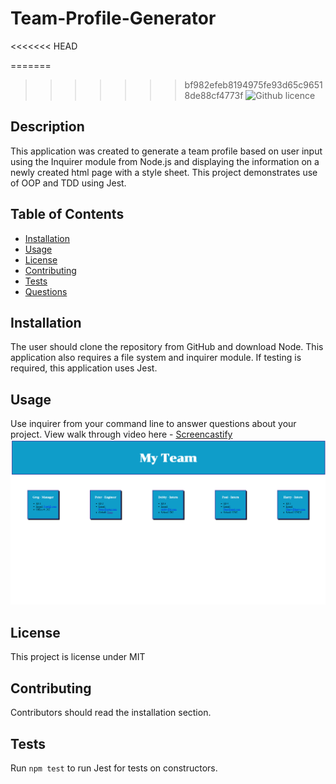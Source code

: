 # Team-Profile-Generator
<<<<<<< HEAD

=======
 
>>>>>>> bf982efeb8194975fe93d65c96518de88cf4773f
![Github licence](http://img.shields.io/badge/license-MIT-blue.svg)

## Description 
This application was created to generate a team profile based on user input using the Inquirer module from Node.js and displaying the information on a newly created html page with a style sheet. This project demonstrates use of OOP and TDD using Jest. 
 
## Table of Contents
* [Installation](#installation)
* [Usage](#usage)
* [License](#license)
* [Contributing](#contributing)
* [Tests](#tests)
* [Questions](#questions)

## Installation 
The user should clone the repository from GitHub and download Node. This application also requires a file system and inquirer module. If testing is required, this application uses Jest. 

## Usage 
Use inquirer from your command line to answer questions about your project.
View walk through video here - [Screencastify](https://drive.google.com/file/d/12d334VKThNunvk5hi7vVLD1SHHtDsQyF/view)<br>
<img src="./dist/TeamProfile.png">

## License 
This project is license under MIT

## Contributing 
Contributors should read the installation section. 

## Tests
Run `npm test` to run Jest for tests on constructors. 
